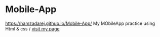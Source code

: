 # Mobile-App
https://hamzadarej.github.io/Mobile-App/
My MObileApp practice using Html & css /
[visit my page](https://hamzadarej.github.io/Mobile-App/)

